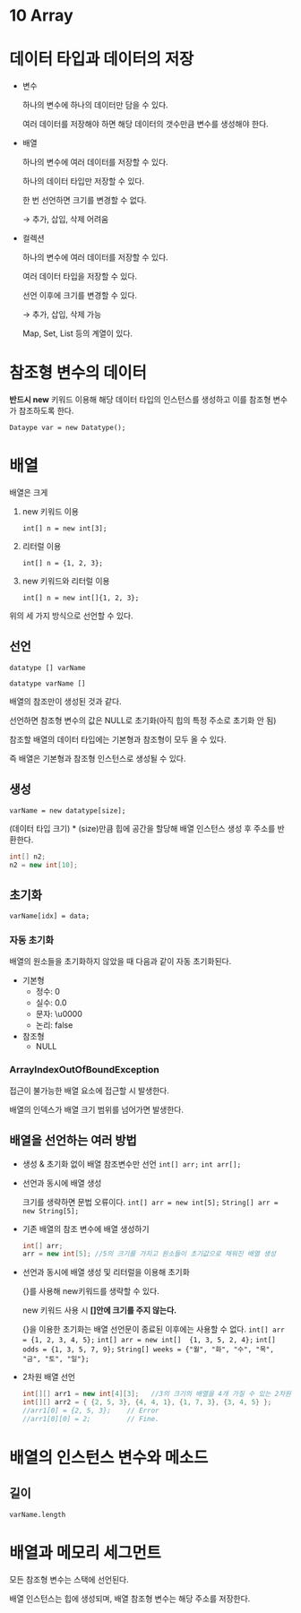 # 10 Array

# 데이터 타입과 데이터의 저장

- 변수
    
    하나의 변수에 하나의 데이터만 담을 수 있다.
    
    여러 데이터를 저장해야 하면 해당 데이터의 갯수만큼 변수를 생성해야 한다.
    
- 배열
    
    하나의 변수에 여러 데이터를 저장할 수 있다.
    
    하나의 데이터 타입만 저장할 수 있다.
    
    한 번 선언하면 크기를 변경할 수 없다.
    
    → 추가, 삽입, 삭제 어려움
    
- 컬렉션
    
    하나의 변수에 여러 데이터를 저장할 수 있다.
    
    여러 데이터 타입을 저장할 수 있다.
    
    선언 이후에 크기를 변경할 수 있다.
    
    → 추가, 삽입, 삭제 가능
    
    Map, Set, List 등의 계열이 있다.
    

# 참조형 변수의 데이터

**반드시 new** 키워드 이용해 해당 데이터 타입의 인스턴스를 생성하고 이를 참조형 변수가 참조하도록 한다.

`Dataype var = new Datatype();`

# 배열

배열은 크게

1. new 키워드 이용
    
    `int[] n = new int[3];`
    
2. 리터럴 이용
    
    `int[] n = {1, 2, 3};`
    
3. new 키워드와 리터럴 이용
    
    `int[] n = new int[]{1, 2, 3};`
    

위의 세 가지 방식으로 선언할 수 있다.

## 선언

`datatype [] varName`

`datatype varName []`

배열의 참조만이 생성된 것과 같다.

선언하면 참조형 변수의 값은 NULL로 초기화(아직 힙의 특정 주소로 초기화 안 됨)

참조할 배열의 데이터 타입에는 기본형과 참조형이 모두 올 수 있다.

즉 배열은 기본형과 참조형 인스턴스로 생성될 수 있다.

## 생성

`varName = new datatype[size];`

(데이터 타입 크기) * (size)만큼 힙에 공간을 할당해 배열 인스턴스 생성 후 주소를 반환한다.

```java
int[] n2;
n2 = new int[10];
```

## 초기화

`varName[idx] = data;`

### 자동 초기화

배열의 원소들을 초기화하지 않았을 때 다음과 같이 자동 초기화된다.

- 기본형
    - 정수: 0
    - 실수: 0.0
    - 문자: \u0000
    - 논리: false
- 참조형
    - NULL

### ArrayIndexOutOfBoundException

접근이 불가능한 배열 요소에 접근할 시 발생한다.

배열의 인덱스가 배열 크기 범위를 넘어가면 발생한다.

## 배열을 선언하는 여러 방법

- 생성 & 초기화 없이 배열 참조변수만 선언
`int[] arr;`
`int arr[];`
- 선언과 동시에 배열 생성
    
    크기를 생략하면 문법 오류이다.
    `int[] arr = new int[5];`
    `String[] arr = new String[5];`
    
- 기존 배열의 참조 변수에 배열 생성하기
    
    ```java
    int[] arr;
    arr = new int[5]; //5의 크기를 가지고 원소들이 초기값으로 채워진 배열 생성
    ```
    
- 선언과 동시에 배열 생성 및 리터럴을 이용해 초기화
    
    {}를 사용해 new키워드를 생략할 수 있다.
    
    new 키워드 사용 시 **[]안에 크기를 주지 않는다.**
    
    {}을 이용한 초기화는 배열 선언문이 종료된 이후에는 사용할 수 없다.
    `int[] arr = {1, 2, 3, 4, 5};`
    `int[] arr = new int[]  {1, 3, 5, 2, 4};`
    `int[] odds = {1, 3, 5, 7, 9};`
    `String[] weeks = {"월", "화", "수", "목", "금", "토", "일"};`
    
- 2차원 배열 선언
    
    ```java
    int[][] arr1 = new int[4][3];   //3의 크기의 배열을 4개 가질 수 있는 2차원 배열 할당
    int[][] arr2 = { {2, 5, 3}, {4, 4, 1}, {1, 7, 3}, {3, 4, 5} };
    //arr1[0] = {2, 5, 3};    // Error
    //arr1[0][0] = 2;         // Fine.
    ```
    

# 배열의 인스턴스 변수와 메소드

## 길이

`varName.length`

# 배열과 메모리 세그먼트

모든 참조형 변수는 스택에 선언된다.

배열 인스턴스는 힙에 생성되며, 배열 참조형 변수는 해당 주소를 저장한다.
